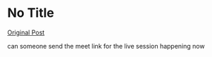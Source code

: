 # No Title

[Original Post](https://discourse.onlinedegree.iitm.ac.in/t/164277/393)

<p>can someone send the meet link for the live session happening now</p>